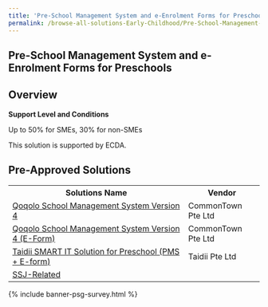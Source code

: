 ```yaml
---
title: 'Pre-School Management System and e-Enrolment Forms for Preschools'
permalink: /browse-all-solutions-Early-Childhood/Pre-School-Management-System-and-e-Enrolment-Forms-for-Preschools
---
```


## Pre-School Management System and e-Enrolment Forms for Preschools
## Overview

**Support Level and Conditions**

Up to 50% for SMEs, 30% for non-SMEs

This solution is supported by ECDA.

## Pre-Approved Solutions

<table>
<tr>
<th style='width: auto;'><b>Solutions Name</b></th>
<th style='width: 30%;'><b>Vendor</b></th>
</tr>
<tr>
<td><a href='/productivity-solutions-grant/solutionrepo/199905781M-Qoqolo-SCH-MGT-Systm-v-4-EC' target='_blank'>Qoqolo School Management System Version 4</a><br></td>
<td>CommonTown Pte Ltd</td>
</tr>
<tr>
<td><a href='/productivity-solutions-grant/solutionrepo/199905781M-Qoqolo-SCH-MGT-Systm-v-4-EForm-EC' target='_blank'>Qoqolo School Management System Version 4 (E-Form)</a><br></td>
<td>CommonTown Pte Ltd</td>
</tr>
<tr>
<td><a href='/productivity-solutions-grant/solutionrepo/201304337W-Td-SMART-IT-SLN-for-PrSCH-PMS-Eform-EC' target='_blank'>Taidii SMART IT Solution for Preschool (PMS + E-form)</a><br></td>
<td>Taidii Pte Ltd</td>
</tr>
<tr>
<td><a href='/productivity-solutions-grant/solutionrepo/-SSJRltd-EC' target='_blank'>SSJ-Related</a><br></td>
<td></td>
</tr>
</table>

{% include banner-psg-survey.html %}

